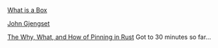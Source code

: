 
[What is a Box](https://www.youtube.com/watch?v=0If4bUCP1SM)

[John Gjengset](https://www.youtube.com/channel/UC_iD0xppBwwsrM9DegC5cQQ)

[The Why, What, and How of Pinning in Rust](https://www.youtube.com/watch?v=DkMwYxfSYNQ)
Got to 30 minutes so far...
